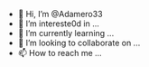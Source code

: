 - 👋 Hi, I’m @Adamero33
- 👀 I’m intereste0d in ...
- 🌱 I’m currently learning ...
- 💞️ I’m looking to collaborate on ...
- 📫 How to reach me ...

<!---
Adamero33/Adamero33 is a ✨ special ✨ repository because its `README.md` (this file) appears on your GitHub profile.
You can click the Preview link to take a look at your changes.
--->
